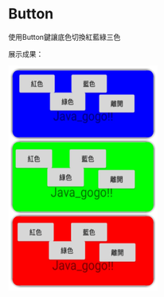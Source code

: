 # Button
使用Button鍵讓底色切換紅藍綠三色

展示成果：

<img src="https://github.com/Angus1226/Button/blob/master/RGBb.jpg" alt="圖片無法顯示" title="執行結果" width="300px" height="450px">

